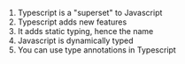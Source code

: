 01. Typescript is a "superset" to Javascript
02. Typescript adds new features
03. It adds static typing, hence the name
04. Javascript is dynamically typed
05. You can use type annotations in Typescript